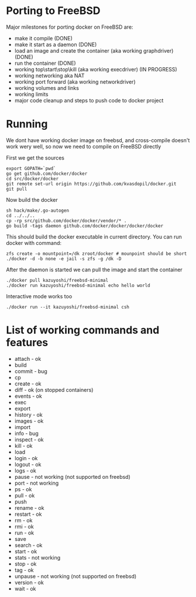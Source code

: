 # Porting to FreeBSD
Major milestones for porting docker on FreeBSD are:

* make it compile (DONE)
* make it start as a daemon (DONE)
* load an image and create the container (aka working graphdriver) (DONE)
* run the container (DONE)
* working top\start\stop\kill (aka working execdriver) (IN PROGRESS)
* working networking aka NAT
* working port forward (aka working networkdriver)
* working volumes and links
* working limits
* major code cleanup and steps to push code to docker project

# Running
We dont have working docker image on freebsd, and cross-compile doesn't work wery well, so now we need to compile on FreeBSD directly

First we get the sources

    export GOPATH=`pwd`
    go get github.com/docker/docker
    cd src/docker/docker
    git remote set-url origin https://github.com/kvasdopil/docker.git
    git pull
    
Now build the docker

    sh hack/make/.go-autogen
    cd ../../..
    cp -rp src/github.com/docker/docker/vendor/* .
    go build -tags daemon github.com/docker/docker/docker/docker

This should build the docker executable in current directory. You can run docker with command:
    
    zfs create -o mountpoint=/dk zroot/docker # mounpoint should be short
    ./docker -d -b none -e jail -s zfs -g /dk -D

After the daemon is started we can pull the image and start the container

    ./docker pull kazuyoshi/freebsd-minimal
    ./docker run kazuyoshi/freebsd-minimal echo hello world
   
Interactive mode works too

    ./docker run --it kazuyoshi/freebsd-minimal csh

# List of working commands and features

* attach    - ok
* build
* commit    - bug
* cp
* create    - ok
* diff      - ok (on stopped containers)
* events    - ok
* exec
* export
* history   - ok
* images    - ok
* import
* info      - bug
* inspect   - ok
* kill      - ok
* load
* login     - ok 
* logout    - ok 
* logs      - ok
* pause     - not working (not supported on freebsd)
* port      - not working
* ps        - ok
* pull      - ok
* push
* rename    - ok
* restart   - ok
* rm        - ok
* rmi       - ok
* run       - ok
* save
* search    - ok
* start     - ok
* stats     - not working
* stop      - ok
* tag       - ok
* unpause   - not working (not supported on freebsd)
* version   - ok
* wait      - ok